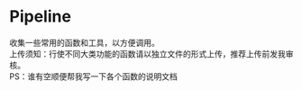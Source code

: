 # Pipeline
收集一些常用的函数和工具，以方便调用。<br>
上传须知：行使不同大类功能的函数请以独立文件的形式上传，推荐上传前发我审核。<br>
PS：谁有空顺便帮我写一下各个函数的说明文档
